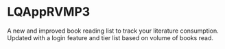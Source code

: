 # LQAppRVMP3
A new and improved book reading list to track your literature consumption. Updated with a login feature and tier list based on volume of books read.
